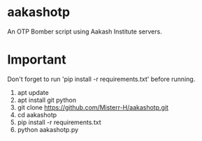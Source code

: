 # aakashotp
An OTP Bomber script using Aakash Institute servers.

# Important
Don't forget to run 'pip install -r requirements.txt' before running.

1. apt update
2. apt install git python
3. git clone https://github.com/Misterr-H/aakashotp.git
4. cd aakashotp
5. pip install -r requirements.txt
6. python aakashotp.py
